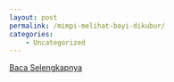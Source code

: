 ```yaml
---
layout: post
permalink: /mimpi-melihat-bayi-dikubur/
categories:
    - Uncategorized
---
```


[Baca Selengkapnya](/05)